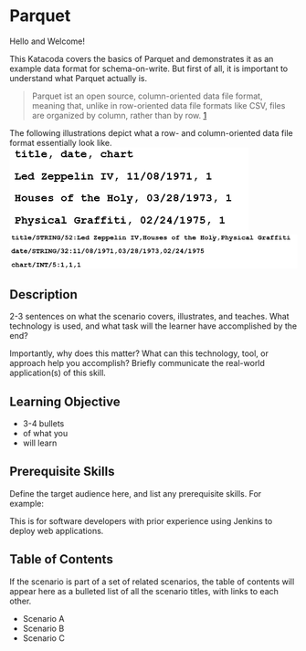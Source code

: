 # Parquet

Hello and Welcome!

This Katacoda covers the basics of Parquet and demonstrates it as an example data format for schema-on-write.
But first of all, it is important to understand what Parquet actually is.

> Parquet ist an open source, column-oriented data file format, meaning that, unlike in row-oriented data file formats like CSV, files are organized by column, rather than by row. [1](https://databricks.com/de/glossary/what-is-parquet)

The following illustrations depict what a row- and column-oriented data file format essentially look like.
![Row-oriented data file format](assets/row_oriented.png)
![Column-oriented data file format](assets/column_oriented.png)

## Description

2-3 sentences on what the scenario covers, illustrates, and teaches. What technology is used, and what task will the learner have accomplished by the end?

Importantly, why does this matter? What can this technology, tool, or approach help you accomplish? Briefly communicate the real-world application(s) of this skill.

## Learning Objective

- 3-4 bullets
- of what you
- will learn

## Prerequisite Skills

Define the target audience here, and list any prerequisite skills. For example:

This is for software developers with prior experience using Jenkins to deploy web applications.

## Table of Contents

If the scenario is part of a set of related scenarios, the table of contents will appear here as a bulleted list of all the scenario titles, with links to each other.

- Scenario A
- Scenario B
- Scenario C



